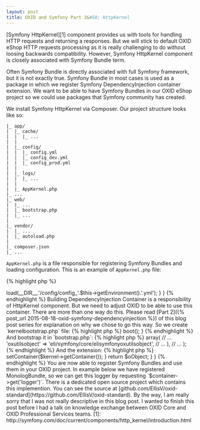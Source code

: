 ```yaml
---
layout: post
title: OXID and Symfony Part 3&#58; HttpKernel
---
```


[Symfony HttpKernel][1] component provides us with tools for handling HTTP requests and
returning a responses. But we will stick to default OXID eShop HTTP requests processing as
it is really challenging to do without loosing backwards compatibility. However, Symfony
HttpKernel component is closely associated with Symfony Bundle term.

Often Symfony Bundle is directly associated with full Symfony framework, but it is not
exactly true. Symfony Bundle in most cases is used as a package in which we register
Symfony DependencyInjection container extension. We want to be able to have Symfony
Bundles in our OXID eShop project so we could use packages that Symfony community has
created.

<!--more-->

We install Symfony HttpKernel via Composer. Our project structure looks like so:

```
|_ app/
|  |_ cache/
|  |  |_ ...
|  |
|  |_ config/
|  |  |_ config.yml
|  |  |_ config_dev.yml
|  |  |_ config_prod.yml
|  |
|  |_ logs/
|  |  |_ ...
|  |
|  |_ AppKernel.php
|_ ...
|_ web/
|  |_ ...
|  |_ bootstrap.php
|  |_ ...
|
|_ vendor/
|  |_ ...
|  |_ autoload.php
|
|_ composer.json
|_ ...
```

`AppKernel.php` is a file responsible for registering Symfony Bundles and loading configuration.
This is an example of `AppKernel.php` file:

{% highlight php %}
<?php

use Symfony\Component\HttpKernel\Kernel;
use Symfony\Component\Config\Loader\LoaderInterface;

class AppKernel extends Kernel
{
    public function registerBundles()
    {
        return [
            new Ellis\Oxid\Bundle\FrameworkBundle\FrameworkBundle,
            new Symfony\Bundle\MonologBundle\MonologBundle
        ];
    }

    public function registerContainerConfiguration(LoaderInterface $loader)
    {
        $loader->load(__DIR__.'/config/config_'.$this->getEnvironment().'.yml');
    }
}
{% endhighlight %}

Building DependencyInjection Container is a responsibility of HttpKernel component. But we need
to adjust OXID to be able to use this container.

There are more than one way do this. Please read [Part 2]({% post_url 2015-08-18-oxid-symfony-dependencyinjection %})
of this blog post series for explanation on why we chose to go this way. So we create `kernelbootstrap.php` file:

{% highlight php %}
<?php
// file: web/kernelbootstrap.php

if (!class_exists('\Composer\Autoload\ClassLoader')) {
    require_once __DIR__.'/../vendor/autoload.php';
}

global $kernel;

if ($kernel === null) {
    require_once __DIR__.'/../app/AppKernel.php';

    $env = getenv('SYMFONY_ENV') ?: 'prod';
    $debug = getenv('SYMFONY_DEBUG') !== '0' && $env !== 'prod';

    $kernel = new AppKernel($env, $debug);
    $kernel->boot();
}
{% endhighlight %}

And bootstrap it in `bootstrap.php`:

{% highlight php %}
<?php
// file: web/bootstrap.php

// ...

// load composer autoloader
require_once __DIR__ . '/../vendor/autoload.php';

// initialize kernel
require_once __DIR__ . '/kernelbootstrap.php';

// ...
{% endhighlight %}

Ok. Now we have something to add to our Symfony module. We will create `oxUtilsObject` extension (or edit if you have
not deleted it from Part 2). So first register this in metadata:

{% highlight php %}
<?php
// file: web/modules/eli/symfony/metadata.php

// ...

$aModule = array(
    // ...
    extend => array(
        // ...
        'oxutilsobject' => 'eli/symfony/core/elisymfonyoxutilsobject',
        // ...
    ),
    // ...
);
{% endhighlight %}

And the extension:

{% highlight php %}
<?php
// file: web/modules/eli/symfony/core/elisymfonyoxutilsobject.php

use Symfony\Component\DependencyInjection\ContainerAwareInterface;

/**
 * Extension of oxUtilsObject OXID core class
 *
 * @see oxUtilsObject
 */
class eliSymfonyOxUtilsObject extends eliSymfonyOxUtilsObject_parent
{
    /**
     * Injects DependencyInjection container on ContainerAwareInterface
     * instances.
     *
     * oxNew() uses this method to build objects, so we are basically
     * providing a way of having a container on all OXID objects
     * which are ContainerAwareInterface instances.
     */
    protected function _getObject($sClassName, $iArgCnt, $aParams)
    {
        $oObject = parent::_getObject($sClassName, $iArgCnt, $aParams);

        if ($oObject instanceof ContainerAwareInterface) {
            global $kernel;
            $oObject->setContainer($kernel->getContainer());
        }

        return $oObject;
    }
}
{% endhighlight %}

You are now able to register Symfony Bundles and use them in your OXID project. In example below we have registered
MonologBundle, so we can get this logger by requesting `$container->get('logger')`.

There is a dedicated open source project which contains this implemention. You can see the source at
[github.com/EllisV/oxid-standard](https://github.com/EllisV/oxid-standard).

By the way, I am really sorry that I was not really descriptive in this blog post. I wanted to finish this post
before I had a talk on knowledge exchange between OXID Core and OXID Professional Services teams.


[1]: http://symfony.com/doc/current/components/http_kernel/introduction.html

